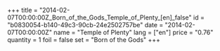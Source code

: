 +++
title = "2014-02-07T00:00:00Z_Born_of_the_Gods_Temple_of_Plenty_[en]_false"
id = "b0830054-b140-49c3-90cb-24e2502757be"
date = "2014-02-07T00:00:00Z"
name = "Temple of Plenty"
lang = ["en"]
price = "0.76"
quantity = 1
foil = false
set = "Born of the Gods"
+++
